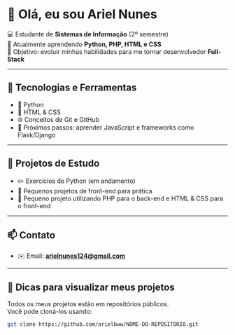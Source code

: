 # 👋 Olá, eu sou Ariel Nunes

💻 Estudante de **Sistemas de Informação** (2º semestre)  
🌱 Atualmente aprendendo **Python, PHP, HTML e CSS**  
🎯 Objetivo: evoluir minhas habilidades para me tornar desenvolvedor **Full-Stack**  

---

## 🚀 Tecnologias e Ferramentas

* 🐍 Python
* 🎨 HTML & CSS
* 🌐 Conceitos de Git e GitHub
* 🔧 Próximos passos: aprender JavaScript e frameworks como Flask/Django

---

## 📂 Projetos de Estudo

* ✏️ Exercícios de Python (em andamento)
* 🌱 Pequenos projetos de front-end para prática
* 🗿 Pequeno projeto utilizando PHP para o back-end e HTML & CSS para o front-end                                                                                                                                                                                                    

---

## 📫 Contato

* ✉️ Email: **arielnunes124@gmail.com**   

---

## 👀 Dicas para visualizar meus projetos

Todos os meus projetos estão em repositórios públicos.  
Você pode cloná-los usando:

```bash
git clone https://github.com/arielbww/NOME-DO-REPOSITORIO.git
